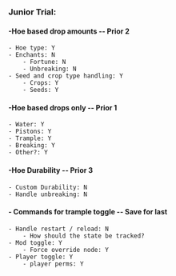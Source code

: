 ### Junior Trial:

#### -Hoe based drop amounts -- Prior 2
    - Hoe type: Y
    - Enchants: N
        - Fortune: N
        - Unbreaking: N
    - Seed and crop type handling: Y
        - Crops: Y
        - Seeds: Y

#### -Hoe based drops only -- Prior 1
    - Water: Y
    - Pistons: Y
    - Trample: Y
    - Breaking: Y
    - Other?: Y
#### -Hoe Durability -- Prior 3
    - Custom Durability: N
    - Handle unbreaking: N
#### - Commands for trample toggle -- Save for last
    - Handle restart / reload: N
        - How should the state be tracked?
    - Mod toggle: Y
        - Force override node: Y
    - Player toggle: Y
        - player perms: Y
    